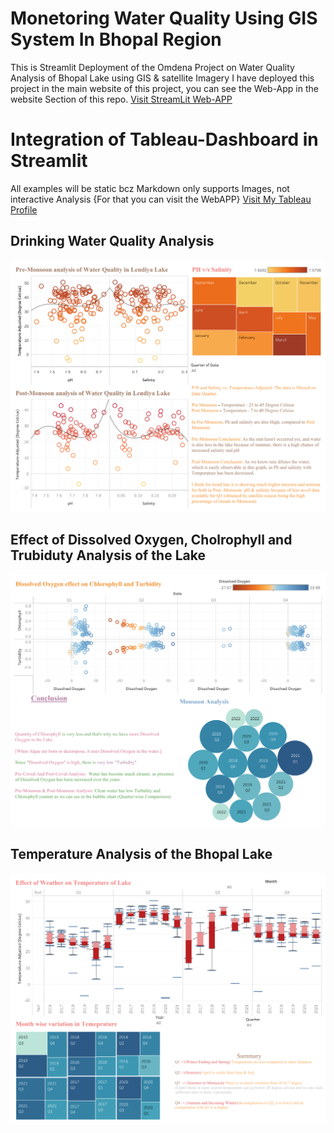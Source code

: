 # Monetoring Water Quality Using GIS System In Bhopal Region
This is Streamlit Deployment of the Omdena Project on Water Quality Analysis of Bhopal Lake using GIS & satellite Imagery
I have deployed this project in the main website of this project, you can see the Web-App in the website Section of this repo.
<a href="https://demon-2-angel-omdenavitb-wqa-stre-streamlit-with-tableau-dfdikt.streamlit.app/">Visit StreamLit Web-APP</a>

# Integration of Tableau-Dashboard in Streamlit
All examples will be static bcz Markdown only supports Images, not interactive Analysis
{For that you can visit the WebAPP}
<a href="https://public.tableau.com/app/profile/aniruddha.kumar">Visit My Tableau Profile</a>

## Drinking Water Quality Analysis
<img src="images/Drinking Water Quality.png">

## Effect of Dissolved Oxygen, Cholrophyll and Trubiduty Analysis of the Lake
<img src="images/DO vs C vs Turb.png">

## Temperature Analysis of the Bhopal Lake
<img src="images/Temperature-Dash.png">


